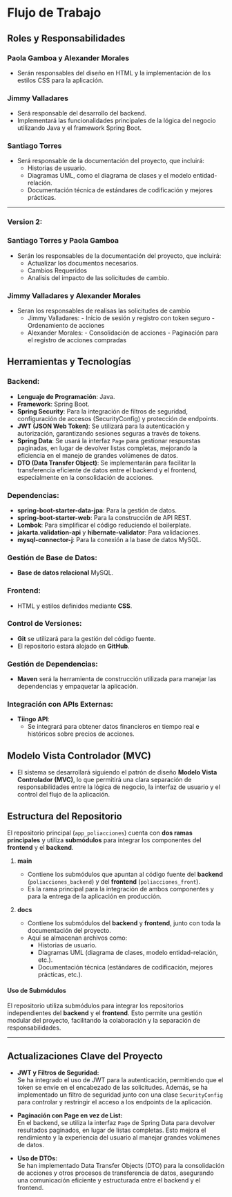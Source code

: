 # Flujo de Trabajo

## Roles y Responsabilidades

### Paola Gamboa y Alexander Morales
- Serán responsables del diseño en HTML y la implementación de los estilos CSS para la aplicación.

### Jimmy Valladares
- Será responsable del desarrollo del backend.
- Implementará las funcionalidades principales de la lógica del negocio utilizando Java y el framework Spring Boot.

### Santiago Torres
- Será responsable de la documentación del proyecto, que incluirá:
  - Historias de usuario.
  - Diagramas UML, como el diagrama de clases y el modelo entidad-relación.
  - Documentación técnica de estándares de codificación y mejores prácticas.

---
### Version 2:
   ### Santiago Torres y Paola Gamboa
   - Serán los responsables de la documentación del proyecto, que incluirá:
      - Actualizar los documentos necesarios.
      - Cambios Requeridos
      - Analisis del impacto de las solicitudes de cambio.
   ### Jimmy Valladares y Alexander Morales
   - Seran los responsables de realisas las solicitudes de cambio
     - Jimmy Valladares:
                       - Inicio de sesión y registro con token seguro
                       - Ordenamiento de acciones
     - Alexander Morales:
                       - Consolidación de acciones
                       - Paginación para el registro de acciones compradas 

## Herramientas y Tecnologías

### Backend:
- **Lenguaje de Programación**: Java.
- **Framework**: Spring Boot.
- **Spring Security**: Para la integración de filtros de seguridad, configuración de accesos (SecurityConfig) y protección de endpoints.
- **JWT (JSON Web Token)**: Se utilizará para la autenticación y autorización, garantizando sesiones seguras a través de tokens.
- **Spring Data**: Se usará la interfaz `Page` para gestionar respuestas paginadas, en lugar de devolver listas completas, mejorando la eficiencia en el manejo de grandes volúmenes de datos.
- **DTO (Data Transfer Object)**: Se implementarán para facilitar la transferencia eficiente de datos entre el backend y el frontend, especialmente en la consolidación de acciones.

### Dependencias:
- **spring-boot-starter-data-jpa**: Para la gestión de datos.
- **spring-boot-starter-web**: Para la construcción de API REST.
- **Lombok**: Para simplificar el código reduciendo el boilerplate.
- **jakarta.validation-api** y **hibernate-validator**: Para validaciones.
- **mysql-connector-j**: Para la conexión a la base de datos MySQL.

### Gestión de Base de Datos:
- **Base de datos relacional** MySQL.

### Frontend:
- HTML y estilos definidos mediante **CSS**.

### Control de Versiones:
- **Git** se utilizará para la gestión del código fuente.
- El repositorio estará alojado en **GitHub**.

### Gestión de Dependencias:
- **Maven** será la herramienta de construcción utilizada para manejar las dependencias y empaquetar la aplicación.

### Integración con APIs Externas:
- **Tiingo API**:
  - Se integrará para obtener datos financieros en tiempo real e históricos sobre precios de acciones.


## Modelo Vista Controlador (MVC)
- El sistema se desarrollará siguiendo el patrón de diseño **Modelo Vista Controlador (MVC)**, lo que permitirá una clara separación de responsabilidades entre la lógica de negocio, la interfaz de usuario y el control del flujo de la aplicación.

## Estructura del Repositorio

El repositorio principal (`app_poliacciones`) cuenta con **dos ramas principales** y utiliza **submódulos** para integrar los componentes del **frontend** y el **backend**.

1. **main**  
   - Contiene los submódulos que apuntan al código fuente del **backend** (`poliacciones_backend`) y del **frontend** (`poliacciones_front`).
   - Es la rama principal para la integración de ambos componentes y para la entrega de la aplicación en producción.

2. **docs**  
   - Contiene los submódulos del **backend** y **frontend**, junto con toda la documentación del proyecto.
   - Aquí se almacenan archivos como:
     - Historias de usuario.
     - Diagramas UML (diagrama de clases, modelo entidad-relación, etc.).
     - Documentación técnica (estándares de codificación, mejores prácticas, etc.).

#### Uso de Submódulos

El repositorio utiliza submódulos para integrar los repositorios independientes del **backend** y el **frontend**. Esto permite una gestión modular del proyecto, facilitando la colaboración y la separación de responsabilidades.

---
## Actualizaciones Clave del Proyecto

- **JWT y Filtros de Seguridad:**  
  Se ha integrado el uso de JWT para la autenticación, permitiendo que el token se envíe en el encabezado de las solicitudes. Además, se ha implementado un filtro de seguridad junto con una clase `SecurityConfig` para controlar y restringir el acceso a los endpoints de la aplicación.

- **Paginación con Page en vez de List:**  
  En el backend, se utiliza la interfaz `Page` de Spring Data para devolver resultados paginados, en lugar de listas completas. Esto mejora el rendimiento y la experiencia del usuario al manejar grandes volúmenes de datos.

- **Uso de DTOs:**  
  Se han implementado Data Transfer Objects (DTO) para la consolidación de acciones y otros procesos de transferencia de datos, asegurando una comunicación eficiente y estructurada entre el backend y el frontend.



